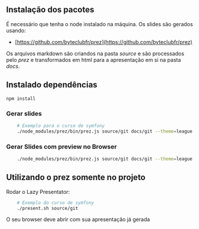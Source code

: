 ## Instalação dos pacotes

É necessário que tenha o node instalado na máquina.
Os slides são gerados usando:
 
 - [https://github.com/byteclubfr/prez](https://github.com/byteclubfr/prez)

Os arquivos markdown são criandos na pasta *source* e são processados
pelo *prez* e transformados em html para a apresentação em si na pasta *docs*.

## Instalado dependências

`npm install`

### Gerar slides

```bash
    # Exemplo para o curso de symfony
    ./node_modules/prez/bin/prez.js source/git docs/git --theme=league
```

### Gerar Slides com preview no Browser

```bash
    ./node_modules/prez/bin/prez.js source/git docs/git --theme=league --watch --serve
```

## Utilizando o prez somente no projeto

Rodar o Lazy Presentator:

```bash
    # Exemplo do curso de symfony
    ./present.sh source/git
```

O seu browser deve abrir com sua apresentação já gerada
